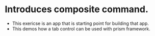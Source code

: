 # Introduces composite command. 
- This exericse is an app that is starting point for building that app.
- This demos how a tab control can be used with prism framework.
